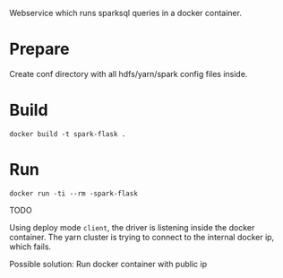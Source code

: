 Webservice which runs sparksql queries in a docker container.

# Prepare

Create conf directory with all hdfs/yarn/spark config files inside.

# Build

```
docker build -t spark-flask .
```

# Run

```
docker run -ti --rm -spark-flask
```

TODO

Using deploy mode `client`, the driver is listening inside the docker container.
The yarn cluster is trying to connect to the internal docker ip, which fails.

Possible solution:
Run docker container with public ip

